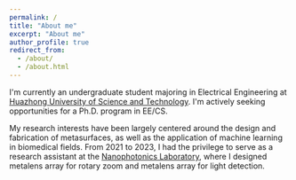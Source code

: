 ```yaml
---
permalink: /
title: "About me"
excerpt: "About me"
author_profile: true
redirect_from:
  - /about/
  - /about.html
---
```


I'm currently an undergraduate student majoring in Electrical Engineering at [Huazhong University of Science and Technology](https://www.hust.edu.cn/). I'm actively seeking opportunities for a Ph.D. program in EE/CS. 

My research interests have been largely centered around the design and fabrication of metasurfaces, as well as the application of machine learning in biomedical fields. From 2021 to 2023, I had the privilege to serve as a research assistant at the [Nanophotonics Laboratory](http://nanophotonics.oei.hust.edu.cn/), where I designed metalens array for rotary zoom and metalens array for light detection.
